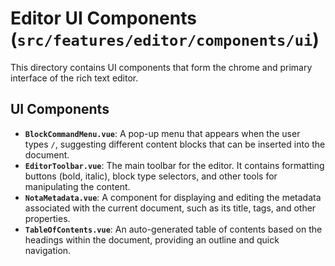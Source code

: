 # Editor UI Components (`src/features/editor/components/ui`)

This directory contains UI components that form the chrome and primary interface of the rich text editor.

## UI Components

-   **`BlockCommandMenu.vue`**: A pop-up menu that appears when the user types `/`, suggesting different content blocks that can be inserted into the document.
-   **`EditorToolbar.vue`**: The main toolbar for the editor. It contains formatting buttons (bold, italic), block type selectors, and other tools for manipulating the content.
-   **`NotaMetadata.vue`**: A component for displaying and editing the metadata associated with the current document, such as its title, tags, and other properties.
-   **`TableOfContents.vue`**: An auto-generated table of contents based on the headings within the document, providing an outline and quick navigation. 
